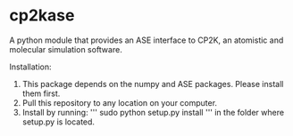 cp2kase
==================

A python module that provides an ASE interface to CP2K, an atomistic and molecular simulation software.

Installation:
  1. This package depends on the numpy and ASE packages. Please install them first.
  2. Pull this repository to any location on your computer.
  3. Install by running:
'''
sudo python setup.py install
'''
     in the folder where setup.py is located.
